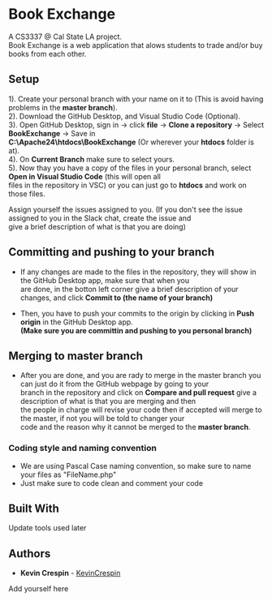 # Book Exchange

A CS3337 @ Cal State LA project.</br>
Book Exchange is a web application that alows students to trade and/or buy books from each other.</br>

## Setup 

1). Create your personal branch with your name on it to (This is avoid having problems in the **master branch**).</br>
2). Download the GitHub Desktop, and Visual Studio Code (Optional).</br>
3). Open GitHub Desktop, sign in -> click **file** -> **Clone a repository** -> Select **BookExchange** -> Save in </br> **C:\Apache24\htdocs\BookExchange** (Or wherever your **htdocs** folder is at).</br>
4). On **Current Branch** make sure to select yours.</br>
5). Now thay you have a copy of the files in your personal branch, select **Open in Visual Studio Code** (this will open all </br> 
files in the repository in VSC) or you can just go to **htdocs** and work on those files.</br>

Assign yourself the issues assigned to you. (If you don't see the issue assigned to you in the Slack chat, create the issue and </br> give a brief description of what is that you are doing)</br>

## Committing and pushing to your branch

* If any changes are made to the files in the repository, they will show in the GitHub Desktop app, make sure that when you </br>
are done, in the botton left corner give a brief description of your changes, and click **Commit to (the name of your branch)**</br>

* Then, you have to push your commits to the origin by clicking in **Push origin** in the GitHub Desktop app. </br>
**(Make sure you are committin and pushing to you personal branch)**</br>

## Merging to master branch

* After you are done, and you are rady to merge in the master branch you can just do it from the GitHub webpage by going to your</br> branch in the repository and click on **Compare and pull request** give a description of what is that you are merging and then</br>
the people in charge will revise your code then if accepted will merge to the master, if not you will be told to changer your</br>
code and the reason why it cannot be merged to the **master branch**.</br>

### Coding style and naming convention

* We are using Pascal Case naming convention, so make sure to name your files as "FileName.php"</br>
* Just make sure to code clean and comment your code</br>

## Built With

Update tools used later

## Authors

* **Kevin Crespin** - [KevinCrespin](https://github.com/KevinCrespin)</br>

Add yourself here



